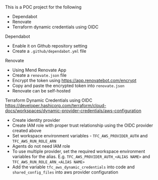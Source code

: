 This is a POC project for the following
- Dependabot
- Renovate
- Terraform dynamic credentials using OIDC

Dependabot
- Enable it on Github repository setting
- Create a `.github/dependabot.yml` file

Renovate
- Using Mend Renovate App
- Create a `renovate.json` file
- Encrypt the token using https://app.renovatebot.com/encrypt
- Copy and paste the encrypted token into `renovate.json`
- Renovate can be self-hosted

Terraform Dynamic Credentials using OIDC
https://developer.hashicorp.com/terraform/cloud-docs/workspaces/dynamic-provider-credentials/aws-configuration
- Create identity provider
- Create IAM role with proper trust relationship using the OIDC provider created above
- Set workspace environment variables - `TFC_AWS_PROVIDER_AUTH` and `TFC_AWS_RUN_ROLE_ARN`
- Agents do not need IAM role
- To use multiple provider, set the required workspace environment variables for the alias. E.g.  `TFC_AWS_PROVIDER_AUTH_<ALIAS NAME>` and `TFC_AWS_RUN_ROLE_ARN_<ALIAS NAME>`
- Add the variable `tfc_aws_dynamic_credentials` into code and `shared_config_files` into aws provider configuration

